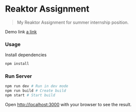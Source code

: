# Reaktor Assignment

> My Reaktor Assignment for summer internship position.

Demo link [a link](https://reaktor-assignment.marcotornqvist.vercel.app)

### Usage

Install dependencies

```bash
npm install
```

### Run Server

```bash
npm run dev # Run in dev mode
npm run build # Create build
npm start # Start build
```

Open [http://localhost:3000](http://localhost:3000) with your browser to see the result.

